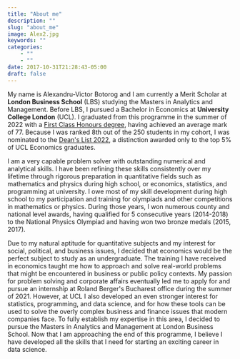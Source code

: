 ```yaml
---
title: "About me"
description: ""
slug: "about_me"
image: Alex2.jpg
keywords: ""
categories: 
    - ""
    - ""
date: 2017-10-31T21:28:43-05:00
draft: false
---
```


My name is Alexandru-Victor Botorog and I am currently a Merit Scholar at **London Business School** (LBS) studying the Masters in Analytics and Management. Before LBS, I pursued a Bachelor in Economics at **University College London** (UCL). I graduated from this programme in the summer of 2022 with a [First Class Honours degree](https://drive.google.com/file/d/1G-9Jsd779jrsFfhTX7nIn4ciRa3OmiWb/view?usp=sharing), having achieved an average mark of 77. Because I was ranked 8th out of the 250 students in my cohort, I was nominated to the [Dean's List 2022](https://drive.google.com/file/d/11qTCM9DK7WmqhfJJLYXDlDBcm3G_c0N6/view?usp=sharing), a distinction awarded only to the top 5% of UCL Economics graduates. 

I am a very capable problem solver with outstanding numerical and analytical skills. I have been refining these skills consistently over my lifetime through rigorous preparation in quantitative fields such as mathematics and physics during high school, or economics, statistics, and programming at university. I owe most of my skill development during high school to my participation and training for olympiads and other competitions in mathematics or physics. During those years, I won numerous county and national level awards, having qualified for 5 consecutive years (2014-2018) to the National Physics Olympiad and having won two bronze medals (2015, 2017).

Due to my natural aptitude for quantitative subjects and my interest for social, political, and business issues, I decided that economics would be the perfect subject to study as an undergraduate. The training I have received in economics taught me how to approach and solve real-world problems that might be encountered in business or public policy contexts. My passion for problem solving and corporate affairs eventually led me to apply for and pursue an internship at Roland Berger's Bucharest office during the summer of 2021. However, at UCL I also developed an even stronger interest for statistics, programming, and data science, and for how these tools can be used to solve the overly complex business and finance issues that modern companies face. To fully establish my expertise in this area, I decided to pursue the Masters in Analytics and Management at London Business School. Now that I am approaching the end of this programme, I believe I have developed all the skills that I need for starting an exciting career in data science.